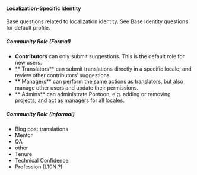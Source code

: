 #### Localization-Specific Identity
Base questions related to localization identity.
See Base Identity questions for default profile.

##### Community Role (Formal)
* **Contributors** can only submit suggestions. This is the default role for new users.
* ** Translators**  can submit translations directly in a specific locale, and review other contributors’ suggestions.
* ** Managers**  can perform the same actions as translators, but also manage other users and update their permissions.
* ** Admins**  can administrate Pontoon, e.g. adding or removing projects, and act as managers for all locales.

##### Community Role (informal)
* Blog post translations
* Mentor
* QA
* other
* Tenure
* Technical Confidence
* Profession (L10N ?)
